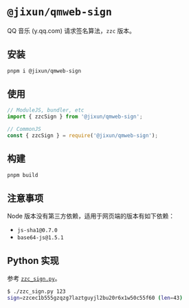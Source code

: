 # `@jixun/qmweb-sign`

QQ 音乐 (y.qq.com) 请求签名算法，`zzc` 版本。

## 安装

```bash
pnpm i @jixun/qmweb-sign
```

## 使用

```js
// ModuleJS, bundler, etc
import { zzcSign } from '@jixun/qmweb-sign';

// CommonJS
const { zzcSign } = require('@jixun/qmweb-sign');
```

## 构建

```bash
pnpm build
```

## 注意事项

Node 版本没有第三方依赖，适用于网页端的版本有如下依赖：

- `js-sha1@0.7.0`
- `base64-js@1.5.1`

## Python 实现

参考 [`zzc_sign.py`](./zzc_sign.py)。

```bash
$ ./zzc_sign.py 123
sign=zzcec1b555gzqzg7laztguyjl2bu20r6x1w50c55f60 (len=43)
```